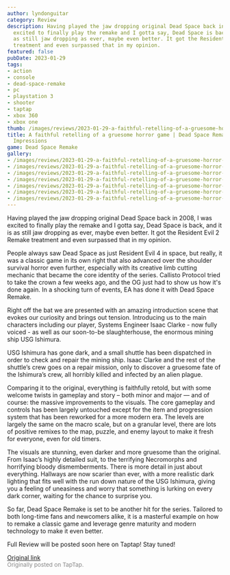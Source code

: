 ```yaml
---
author: lyndonguitar
category: Review
description: Having played the jaw dropping original Dead Space back in 2008, I was
  excited to finally play the remake and I gotta say, Dead Space is back, and it is
  as still jaw dropping as ever, maybe even better. It got the Resident Evil 2 Remake
  treatment and even surpassed that in my opinion.
featured: false
pubDate: 2023-01-29
tags:
- action
- console
- dead-space-remake
- pc
- playstation 3
- shooter
- taptap
- xbox 360
- xbox one
thumb: /images/reviews/2023-01-29-a-faithful-retelling-of-a-gruesome-horror-game--dead-space-remake---first-impressions-0.avif
title: A faithful retelling of a gruesome horror game | Dead Space Remake - First
  Impressions
game: Dead Space Remake
gallery:
- /images/reviews/2023-01-29-a-faithful-retelling-of-a-gruesome-horror-game--dead-space-remake---first-impressions-0.avif
- /images/reviews/2023-01-29-a-faithful-retelling-of-a-gruesome-horror-game--dead-space-remake---first-impressions-1.avif
- /images/reviews/2023-01-29-a-faithful-retelling-of-a-gruesome-horror-game--dead-space-remake---first-impressions-2.avif
- /images/reviews/2023-01-29-a-faithful-retelling-of-a-gruesome-horror-game--dead-space-remake---first-impressions-3.avif
- /images/reviews/2023-01-29-a-faithful-retelling-of-a-gruesome-horror-game--dead-space-remake---first-impressions-4.avif
- /images/reviews/2023-01-29-a-faithful-retelling-of-a-gruesome-horror-game--dead-space-remake---first-impressions-5.avif
- /images/reviews/2023-01-29-a-faithful-retelling-of-a-gruesome-horror-game--dead-space-remake---first-impressions-6.avif
---
```

Having played the jaw dropping original Dead Space back in 2008, I was excited to finally play the remake and I gotta say, Dead Space is back, and it is as still jaw dropping as ever, maybe even better. It got the Resident Evil 2 Remake treatment and even surpassed that in my opinion.

People always saw Dead Space as just Resident Evil 4 in space, but really, it was a classic game in its own right that also advanced over the shoulder survival horror even further, especially with its creative limb cutting mechanic that became the core identity of the series. Callisto Protocol tried to take the crown a few weeks ago, and the OG just had to show us how it's done again. In a shocking turn of events, EA has done it with Dead Space Remake.

Right off the bat we are presented with an amazing introduction scene that evokes our curiosity and brings out tension. Introducing us to the main characters including our player, Systems Engineer Isaac Clarke - now fully voiced - as well as our soon-to-be slaughterhouse, the enormous mining ship USG Ishimura.

USG Ishimura has gone dark, and a small shuttle has been dispatched in order to check and repair the mining ship. Isaac Clarke and the rest of the shuttle’s crew goes on a repair mission, only to discover a gruesome fate of the Ishimura’s crew, all horribly killed and infected by an alien plague.

Comparing it to the original, everything is faithfully retold, but with some welcome twists in gameplay and story – both minor and major — and of course: the massive improvements to the visuals. The core gameplay and controls has been largely untouched except for the item and progression system that has been reworked for a more modern era. The levels are largely the same on the macro scale, but on a granular level, there are lots of positive remixes to the map, puzzle, and enemy layout to make it fresh for everyone, even for old timers.

The visuals are stunning, even darker and more gruesome than the original. From Isaac’s highly detailed suit, to the terrifying Necromorphs and horrifying bloody dismemberments. There is more detail in just about everything. Hallways are now scarier than ever, with a more realistic dark lighting that fits well with the run down nature of the USG Ishimura, giving you a feeling of uneasiness and worry that something is lurking on every dark corner, waiting for the chance to surprise you.

So far, Dead Space Remake is set to be another hit for the series. Tailored to both long-time fans and newcomers alike, it is a masterful example on how to remake a classic game and leverage genre maturity and modern technology to make it even better.

Full Review will be posted soon here on Taptap! Stay tuned!

[Original link](https://www.taptap.io/post/4373834)<br><span style="font-size: 0.95em; color: #888;">Originally posted on TapTap.</span>